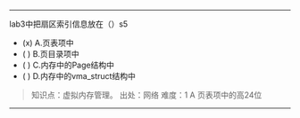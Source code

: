 ---
lab3中把扇区索引信息放在（）s5
- (x) A.页表项中
- ( ) B.页目录项中
- ( ) C.内存中的Page结构中
- ( ) D.内存中的vma_struct结构中

> 知识点：虚拟内存管理。
> 出处：网络
> 难度：1
> A 页表项中的高24位

---